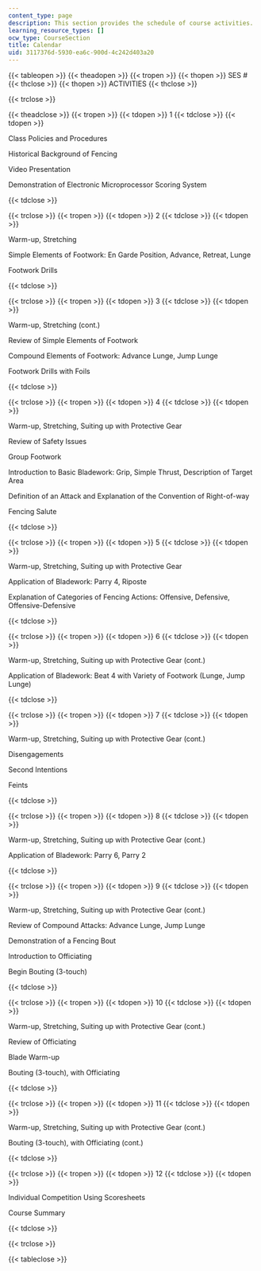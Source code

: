 ```yaml
---
content_type: page
description: This section provides the schedule of course activities.
learning_resource_types: []
ocw_type: CourseSection
title: Calendar
uid: 3117376d-5930-ea6c-900d-4c242d403a20
---
```


{{< tableopen >}}
{{< theadopen >}}
{{< tropen >}}
{{< thopen >}}
SES #
{{< thclose >}}
{{< thopen >}}
ACTIVITIES
{{< thclose >}}

{{< trclose >}}

{{< theadclose >}}
{{< tropen >}}
{{< tdopen >}}
1
{{< tdclose >}}
{{< tdopen >}}


Class Policies and Procedures

Historical Background of Fencing

Video Presentation

Demonstration of Electronic Microprocessor Scoring System


{{< tdclose >}}

{{< trclose >}}
{{< tropen >}}
{{< tdopen >}}
2
{{< tdclose >}}
{{< tdopen >}}


Warm-up, Stretching

Simple Elements of Footwork: En Garde Position, Advance, Retreat, Lunge

Footwork Drills


{{< tdclose >}}

{{< trclose >}}
{{< tropen >}}
{{< tdopen >}}
3
{{< tdclose >}}
{{< tdopen >}}


Warm-up, Stretching (cont.)

Review of Simple Elements of Footwork

Compound Elements of Footwork: Advance Lunge, Jump Lunge

Footwork Drills with Foils


{{< tdclose >}}

{{< trclose >}}
{{< tropen >}}
{{< tdopen >}}
4
{{< tdclose >}}
{{< tdopen >}}


Warm-up, Stretching, Suiting up with Protective Gear

Review of Safety Issues

Group Footwork

Introduction to Basic Bladework: Grip, Simple Thrust, Description of Target Area

Definition of an Attack and Explanation of the Convention of Right-of-way

Fencing Salute


{{< tdclose >}}

{{< trclose >}}
{{< tropen >}}
{{< tdopen >}}
5
{{< tdclose >}}
{{< tdopen >}}


Warm-up, Stretching, Suiting up with Protective Gear

Application of Bladework: Parry 4, Riposte

Explanation of Categories of Fencing Actions: Offensive, Defensive, Offensive-Defensive


{{< tdclose >}}

{{< trclose >}}
{{< tropen >}}
{{< tdopen >}}
6
{{< tdclose >}}
{{< tdopen >}}


Warm-up, Stretching, Suiting up with Protective Gear (cont.)

Application of Bladework: Beat 4 with Variety of Footwork (Lunge, Jump Lunge)


{{< tdclose >}}

{{< trclose >}}
{{< tropen >}}
{{< tdopen >}}
7
{{< tdclose >}}
{{< tdopen >}}


Warm-up, Stretching, Suiting up with Protective Gear (cont.)

Disengagements

Second Intentions

Feints


{{< tdclose >}}

{{< trclose >}}
{{< tropen >}}
{{< tdopen >}}
8
{{< tdclose >}}
{{< tdopen >}}


Warm-up, Stretching, Suiting up with Protective Gear (cont.)

Application of Bladework: Parry 6, Parry 2


{{< tdclose >}}

{{< trclose >}}
{{< tropen >}}
{{< tdopen >}}
9
{{< tdclose >}}
{{< tdopen >}}


Warm-up, Stretching, Suiting up with Protective Gear (cont.)

Review of Compound Attacks: Advance Lunge, Jump Lunge

Demonstration of a Fencing Bout

Introduction to Officiating

Begin Bouting (3-touch)


{{< tdclose >}}

{{< trclose >}}
{{< tropen >}}
{{< tdopen >}}
10
{{< tdclose >}}
{{< tdopen >}}


Warm-up, Stretching, Suiting up with Protective Gear (cont.)

Review of Officiating

Blade Warm-up

Bouting (3-touch), with Officiating


{{< tdclose >}}

{{< trclose >}}
{{< tropen >}}
{{< tdopen >}}
11
{{< tdclose >}}
{{< tdopen >}}


Warm-up, Stretching, Suiting up with Protective Gear (cont.)

Bouting (3-touch), with Officiating (cont.)


{{< tdclose >}}

{{< trclose >}}
{{< tropen >}}
{{< tdopen >}}
12
{{< tdclose >}}
{{< tdopen >}}


Individual Competition Using Scoresheets

Course Summary


{{< tdclose >}}

{{< trclose >}}

{{< tableclose >}}